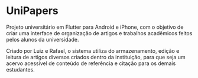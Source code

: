 # UniPapers

<p>
  Projeto universitário em Flutter para Android e iPhone, com o objetivo de criar uma interface de organização de artigos e trabalhos acadêmicos feitos pelos alunos da universidade.
</p>
<p>
  Criado por Luiz e Rafael, o sistema utiliza do armazenamento, edição e leitura de artigos diversos criados dentro da instituição, para que seja um acervo acessível de conteúdo de 
  referência e citação para os demais estudantes.
</p>
